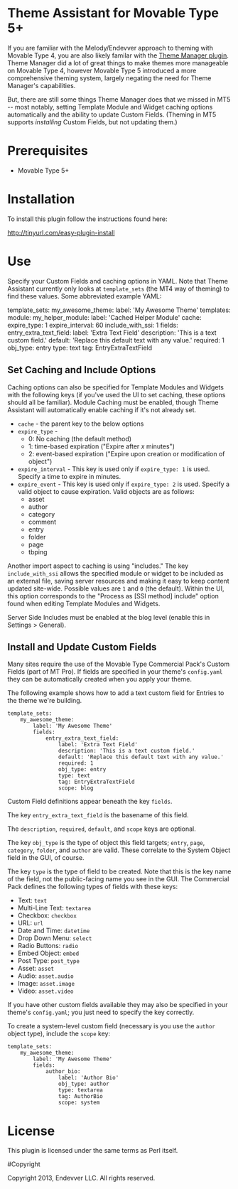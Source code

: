 # Theme Assistant for Movable Type 5+

If you are familiar with the Melody/Endevver approach to theming with Movable Type 4, you are also likely familar with the [Theme Manager plugin](). Theme Manager did a lot of great things to make themes more manageable on Movable Type 4, however Movable Type 5 introduced a more comprehensive theming system, largely negating the need for Theme Manager's capabilities.

But, there are still some things Theme Manager does that we missed in MT5 -- most notably, setting Template Module and Widget caching options automatically and the ability to update Custom Fields. (Theming in MT5 supports *installing* Custom Fields, but not updating them.)

# Prerequisites

* Movable Type 5+

# Installation

To install this plugin follow the instructions found here:

http://tinyurl.com/easy-plugin-install

# Use

Specify your Custom Fields and caching options in YAML. Note that Theme Assistant currently only looks at `template_sets` (the MT4 way of theming) to find these values. Some abbreviated example YAML:

template_sets:
    my_awesome_theme:
        label: 'My Awesome Theme'
        templates:
            module:
                my_helper_module:
                  label: 'Cached Helper Module'
                  cache:
                    expire_type: 1
                    expire_interval: 60
                    include_with_ssi: 1
        fields:
            entry_extra_text_field:
                label: 'Extra Text Field'
                description: 'This is a text custom field.'
                default: 'Replace this default text with any value.'
                required: 1
                obj_type: entry
                type: text
                tag: EntryExtraTextField

## Set Caching and Include Options

Caching options can also be specified for Template Modules and Widgets with
the following keys (if you've used the UI to set caching, these options should
all be familiar). Module Caching must be enabled, though Theme Assistant will automatically enable caching if it's not already set.

* `cache` - the parent key to the below options
* `expire_type` -
    * 0: No caching (the default method)
    * 1: time-based expiration ("Expire after *x* minutes")
    * 2: event-based expiration ("Expire upon creation or modification of
      object")
* `expire_interval` - This key is used only if `expire_type: 1` is used.
  Specify a time to expire in minutes.
* `expire_event` - This key is used only if `expire_type: 2` is used. Specify
  a valid object to cause expiration. Valid objects are as follows:
    * asset
    * author
    * category
    * comment
    * entry
    * folder
    * page
    * tbping

Another import aspect to caching is using "includes." The key
`include_with_ssi` allows the specified module or widget to be included as an
external file, saving server resources and making it easy to keep content
updated site-wide. Possible values are `1` and `0` (the default). Within the
UI, this option corresponds to the "Process as [SSI method] include" option
found when editing Template Modules and Widgets.

Server Side Includes must be enabled at the blog level (enable this in
Settings > General).

## Install and Update Custom Fields

Many sites require the use of the Movable Type Commercial Pack's Custom Fields
(part of MT Pro). If fields are specified in your theme's `config.yaml` they
can be automatically created when you apply your theme.

The following example shows how to add a text custom field for Entries to the
theme we're building.

    template_sets:
        my_awesome_theme:
            label: 'My Awesome Theme'
            fields:
                entry_extra_text_field:
                    label: 'Extra Text Field'
                    description: 'This is a text custom field.'
                    default: 'Replace this default text with any value.'
                    required: 1
                    obj_type: entry
                    type: text
                    tag: EntryExtraTextField
                    scope: blog

Custom Field definitions appear beneath the key `fields`.

The key `entry_extra_text_field` is the basename of this field.

The `description`, `required`, `default`, and `scope` keys are optional.

The key `obj_type` is the type of object this field targets; `entry`, `page`,
`category`, `folder`, and `author` are valid. These correlate to the System
Object field in the GUI, of course.

The key `type` is the type of field to be created. Note that this is the key
name of the field, not the public-facing name you see in the GUI. The
Commercial Pack defines the following types of fields with these keys:

* Text: `text`
* Multi-Line Text: `textarea`
* Checkbox: `checkbox`
* URL: `url`
* Date and Time: `datetime`
* Drop Down Menu: `select`
* Radio Buttons: `radio`
* Embed Object: `embed`
* Post Type: `post_type`
* Asset: `asset`
* Audio: `asset.audio`
* Image: `asset.image`
* Video: `asset.video`

If you have other custom fields available they may also be specified in your
theme's `config.yaml`; you just need to specify the key correctly.

To create a system-level custom field (necessary is you use the `author`
object type), include the `scope` key:

    template_sets:
        my_awesome_theme:
            label: 'My Awesome Theme'
            fields:
                author_bio:
                    label: 'Author Bio'
                    obj_type: author
                    type: textarea
                    tag: AuthorBio
                    scope: system

# License

This plugin is licensed under the same terms as Perl itself.

#Copyright

Copyright 2013, Endevver LLC. All rights reserved.
